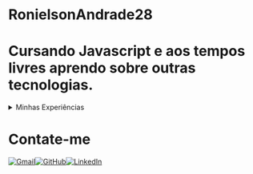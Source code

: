 # RonielsonAndrade28

# Cursando **Javascript** e aos tempos livres aprendo sobre outras tecnologias.

<details>
<summary>Minhas Experiências</summary>

| Rank | Nível de Experiência |
|-----:|---------------|
|Cursando|![JavaScript](https://img.shields.io/badge/JavaScript-F7DF1E?style=for-the-badge&logo=javascript&logoColor=black)       |
|   Básico|   ![CSS3](https://img.shields.io/badge/CSS3-1572B6?style=for-the-badge&logo=css3&logoColor=white)            |
| Básico    |![HTML5](https://img.shields.io/badge/HTML5-E34F26?style=for-the-badge&logo=html5&logoColor=white)|


</details>


# Contate-me
[![Gmail](https://img.shields.io/badge/Gmail-333333?style=for-the-badge&logo=gmail&logoColor=red)](mailto:brokerronibrazil@gmail.com)[![GitHub](https://img.shields.io/badge/GitHub-100000?style=for-the-badge&logo=github&logoColor=white)](https://github.com/RonielsonAndrade28)[![LinkedIn](https://img.shields.io/badge/LinkedIn-0077B5?style=for-the-badge&logo=linkedin&logoColor=white)](https://www.linkedin.com/in/RonielsonAndrade/)

<!-- Atualizações constantes -->

